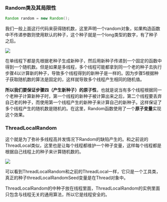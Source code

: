 ### Random类及其局限性

```java
Random random = new Random();
```

我们一般上面这行代码来获得随机数，这里声明一个random对象，如果构造函数中不传递参数则使用默认的种子，这个种子就是一个long类型的数字，有了种子之后。

![](https://winterliublog.oss-cn-beijing.aliyuncs.com/winterliu-notes/concurrent/20201009175236.png)

在单线程下都是先根据老种子生成新种子，然后用新种子传递到一个固定的函数中得到一个随机数。但是如果是多线程，多个线程可能都拿到同一个老的种子去执行步骤4以计算新的种子，导致多个线程得到的新种子是一样的。因为步骤5根据种子获取随机数的算法是固定的，这样就导致多个线程产生相同的随机值。

**所以我们要保证步骤四（产生新种子）的原子性**，也就是说当有多个线程根据同一个老种子计算新种子时，第一个线程的新种子被计算出来之后，第二个线程要丢弃自己老的种子，而使用第一个线程产生的新种子来计算自己的新种子。这样保证了多个线程产生的随机数是随机的。在这里，Random函数使用了一个**原子变量**实现这个效果。



### ThreadLocalRandom

这个就是为了弥补多线程高并发情况下Random的缺陷产生的。和之前说的ThreadLocal类似，这里也是让每个线程都维护一个种子变量，这样每个线程都是根据自己线程上的种子来计算随机数的。

![](https://winterliublog.oss-cn-beijing.aliyuncs.com/winterliu-notes/concurrent/20201016143827.png)

可以看到ThreadLocalRandom和之前的ThreadLocal一样，它只是一个工具类，真正的种子threadLocalRandomSeed变量是在Thread对象中。

ThreadLocalRandom的中种子放在线程里面，ThreadLocalRandom的实例里面只包含与线程无关的通用算法，所以它是线程安全的。
































